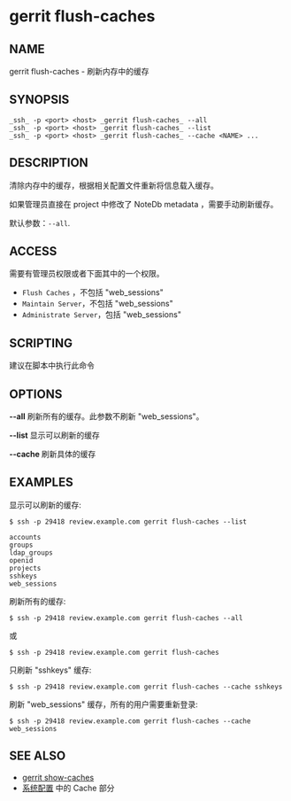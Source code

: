 # gerrit flush-caches

## NAME
gerrit flush-caches - 刷新内存中的缓存

## SYNOPSIS
```
_ssh_ -p <port> <host> _gerrit flush-caches_ --all
_ssh_ -p <port> <host> _gerrit flush-caches_ --list
_ssh_ -p <port> <host> _gerrit flush-caches_ --cache <NAME> ...
```

## DESCRIPTION
清除内存中的缓存，根据相关配置文件重新将信息载入缓存。

如果管理员直接在 project 中修改了 NoteDb metadata ，需要手动刷新缓存。

默认参数：`--all`.

## ACCESS

需要有管理员权限或者下面其中的一个权限。

* `Flush Caches` ，不包括 "web_sessions"
* `Maintain Server`，不包括 "web_sessions"
* `Administrate Server`，包括 "web_sessions"

## SCRIPTING
建议在脚本中执行此命令

## OPTIONS
**--all**
	刷新所有的缓存。此参数不刷新 "web_sessions"。

**--list**
	显示可以刷新的缓存

**--cache <NAME>**
	刷新具体的缓存

## EXAMPLES
显示可以刷新的缓存:

```
$ ssh -p 29418 review.example.com gerrit flush-caches --list

accounts
groups
ldap_groups
openid
projects
sshkeys
web_sessions
```

刷新所有的缓存:

```
$ ssh -p 29418 review.example.com gerrit flush-caches --all
```

或

```
$ ssh -p 29418 review.example.com gerrit flush-caches
```

只刷新 "sshkeys" 缓存:

```
$ ssh -p 29418 review.example.com gerrit flush-caches --cache sshkeys
```

刷新 "web_sessions" 缓存，所有的用户需要重新登录:

```
$ ssh -p 29418 review.example.com gerrit flush-caches --cache web_sessions
```

## SEE ALSO

* [gerrit show-caches](cmd-show-caches.md)
* [系统配置](config-gerrit.md) 中的 Cache 部分

